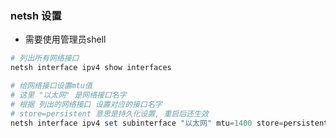 ### netsh 设置

* 需要使用管理员shell

```powershell
# 列出所有网络接口
netsh interface ipv4 show interfaces

# 给网络接口设置mtu值
# 这里 "以太网" 是网络接口名字
# 根据 列出的网络接口 设置对应的接口名字
# store=persistent 意思是持久化设置, 重启后还生效
netsh interface ipv4 set subinterface "以太网" mtu=1400 store=persistent
```